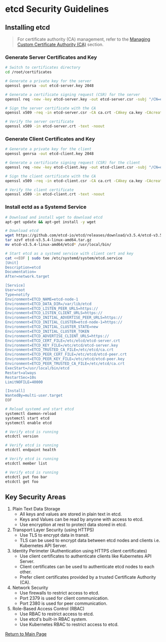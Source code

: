 # etcd Security Guidelines

## Installing etcd

> For certificate authority (CA) management, refer to the [Managing Custom Certificate Authority (CA)](../control-plane-security/custom-certificate-authority.md) section.

### Generate Server Certificates and Key

```bash
# Switch to certificates directory
cd /root/certificates

# Generate a private key for the server
openssl genrsa -out etcd-server.key 2048

# Generate a certificate signing request (CSR) for the server
openssl req -new -key etcd-server.key -out etcd-server.csr -subj "/CN=etcd-server"

# Sign the server certificate with the CA
openssl x509 -req -in etcd-server.csr -CA ca.crt -CAkey ca.key -CAcreateserial -out etcd-server.crt -days 365

# Verify the server certificate
openssl x509 -in etcd-server.crt -text -noout
```

### Generate Client Certificates and Key

```bash
# Generate a private key for the client
openssl genrsa -out etcd-client.key 2048

# Generate a certificate signing request (CSR) for the client
openssl req -new -key etcd-client.key -out etcd-client.csr -subj "/CN=etcd-client"

# Sign the client certificate with the CA
openssl x509 -req -in etcd-client.csr -CA ca.crt -CAkey ca.key -CAcreateserial -out etcd-client.crt -days 365

# Verify the client certificate
openssl x509 -in etcd-client.crt -text -noout
```

### Install ectd as a Systemd Service

```bash
# Download and install wget to download etcd
apt-get update && apt-get install -y wget

# Download etcd
wget https://github.com/etcd-io/etcd/releases/download/v3.5.4/etcd-v3.5.4-linux-amd64.tar.gz
tar xzvf etcd-v3.5.4-linux-amd64.tar.gz
mv etcd-v3.5.4-linux-amd64/etcd* /usr/local/bin/

# Start etcd as a systemd service with client cert and key
cat <<EOF | sudo tee /etc/systemd/system/etcd.service
[Unit]
Description=etcd
Documentation=
After=network.target

[Service]
User=root
Type=notify
Environment=ETCD_NAME=etcd-node-1
Environment=ETCD_DATA_DIR=/var/lib/etcd
Environment=ETCD_LISTEN_PEER_URLS=https://
Environment=ETCD_LISTEN_CLIENT_URLS=https://
Environment=ETCD_INITIAL_ADVERTISE_PEER_URLS=https://
Environment=ETCD_INITIAL_CLUSTER=etcd-node-1=https://
Environment=ETCD_INITIAL_CLUSTER_STATE=new
Environment=ETCD_INITIAL_CLUSTER_TOKEN
Environment=ETCD_ADVERTISE_CLIENT_URLS=https://
Environment=ETCD_CERT_FILE=/etc/etcd/etcd-server.crt
Environment=ETCD_KEY_FILE=/etc/etcd/etcd-server.key
Environment=ETCD_TRUSTED_CA_FILE=/etc/etcd/ca.crt
Environment=ETCD_PEER_CERT_FILE=/etc/etcd/etcd-peer.crt
Environment=ETCD_PEER_KEY_FILE=/etc/etcd/etcd-peer.key
Environment=ETCD_PEER_TRUSTED_CA_FILE=/etc/etcd/ca.crt
ExecStart=/usr/local/bin/etcd
Restart=always
RestartSec=10s
LimitNOFILE=40000

[Install]
WantedBy=multi-user.target
EOF

# Reload systemd and start etcd
systemctl daemon-reload
systemctl start etcd
systemctl enable etcd

# Verify etcd is running
etcdctl version

# Verify etcd is running
etcdctl endpoint health

# Verify etcd is running
etcdctl member list

# Verify etcd is running
etcdctl put foo bar
etcdctl get foo
```

## Key Security Areas

1. Plain Text Data Storage
    - All keys and values are stored in plain text in etcd.
    - Keys and Values can be read by anyone with access to etcd.
    - Use encryption at rest to protect data stored in etcd.
2. Transport Layer Security (using HTTPS)
    - Use TLS to encrypt data in transit.
    - TLS can be used to encrypt data between etcd nodes and clients i.e. Kubernetes API Server.
3. Identity Perimeter (Authentication using HTTPS client certificates)
    - Use client certificates to authenticate clients like Kubernetes API Server.
    - Client certificates can be used to authenticate etcd nodes to each other.
    - Prefer client certificates provided by a trusted Certificate Authority (CA).
4. Network Security
    - Use firewalls to restrict access to etcd.
    - Port 2379 is used for client communication.
    - Port 2380 is used for peer communication.
5. Role-Based Access Control (RBAC)
    - Use RBAC to restrict access to etcd.
    - Use etcd's built-in RBAC system.
    - Use Kubernetes RBAC to restrict access to etcd.

[Return to Main Page](../README.md)
